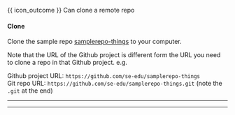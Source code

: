 <span id="prereqs"><panel src="../../revisionControl/remoteRepositories/unit-inElsewhere-asFlat.md" boilerplate header="{{ icon_prereq }} %%Project Management → Revision Control → Remote Respositories%%" /></span>

<span id="outcomes">{{ icon_outcome }} Can clone a remote repo</span>

<div id="title">

#### Clone

</div>

<div id="body">

Clone the sample repo [samplerepo-things](https://github.com/se-edu/samplerepo-things) to your computer.

<tip-box type="error"> 

Note that the URL of the Github project is different form the URL you need to clone a repo in that Github project.
e.g.

Github project URL: `https://github.com/se-edu/samplerepo-things` <br>
Git repo URL: `https://github.com/se-edu/samplerepo-things.git` (note the `.git` at the end)

</tip-box>

<tabs>
  <tab header="SourceTree">
    <include src="./sourcetree.md" />
  <hr></tab>
  <tab header="CLI">
    <include src="./cli.md" />
  <hr></tab>
</tabs>

</div>

<div id="extras">
</div>